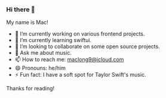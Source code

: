 ### Hi there 👋

My name is Mac!

- 🔭 I’m currently working on various frontend projects.
- 🌱 I’m currently learning swiftui.
- 👯 I’m looking to collaborate on some open source projects.
- 💬 Ask me about music.
- 📫 How to reach me: maclong9@icloud.com
- 😄 Pronouns: he/him
- ⚡ Fun fact: I have a soft spot for Taylor Swift's music.

Thanks for reading!
